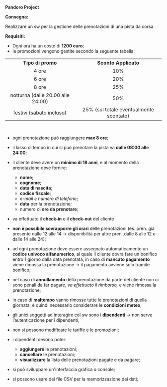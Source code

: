 **Pandoro Project**

**Consegna:**

Realizzare un sw per la gestione delle prenotazioni di una pista da corsa.

**Requisiti:**

- Ogni ora ha un costo di **1200 euro**;
- le promozioni vengono gestite secondo la seguente tabella:

|                                   |                                         |
| :-------------------------------: | :-------------------------------------: |
|         **Tipo di promo**         |           **Sconto Applicato**          |
|               4 ore               |                   10%                   |
|               6 ore               |                   20%                   |
|               8 ore               |                   25%                   |
| notturna (dalle 20:00 alle 24:00) |                   50%                   |
|      festivi (sabato incluso)     | 25% (sul totale eventualmente scontato) |

 

- ogni prenotazione può raggiungere **max 8 ore**;

- il lasso di tempo in cui si può prenotare la pista va **dalle 08:00 alle 24:00**;

- il cliente deve avere un **minimo di 18 anni**, e al momento della prenotazione deve fornire:

  - **nome**;
  - **cognome**;
  - **data di nascita**;
  - **codice fiscale**;
  - _e-mail e numero di telefono_;
  - **data** per la prenotazione;
  - numero di **ore da prenotare**;

- va effettuato il **check-in** e il **check-out** del cliente

<!---->

- **non è possibile sovrapporre gli orari** delle prenotazioni (es. pren. già presente dalle 12 alle 14 → disponibilità per altre pren .dalle 8 alle 12 e dalle 14 alle 24);

- ad ogni prenotazione deve essere assegnato automaticamente un **codice univoco alfanumerico**, al quale il cliente dovrà fare un bonifico entro 1 giorno dalla data prenotata, in caso di **mancato pagamento** viene rimossa la prenotazione → il pagamento avviene solo tramite bonifico;

- nel caso di **annullamento** della prenotazione da parte del cliente non ci sono penali da far pagare, _va effettuato il rimborso,_ e viene rimossa la prenotazione;

- in caso di **maltempo** vanno rimosse tutte le prenotazioni di quella giornata; è quindi necessario considerare le **condizioni meteo**;

- gli unici soggetti ad interagire col sw sono i **dipendenti** → non serve l’autenticazione per i dipendenti;

- non si possono modificare le tariffe e le promozioni;

- i dipendenti devono poter:

  - **aggiungere** le prenotazioni;
  - **cancellare** le prenotazioni;
  - **visualizzare** la lista delle prenotazioni pagate e da pagare;

- si può sviluppare un'interfaccia grafica o console;

- si possono usare dei file CSV per la memorizzazione dei dati;

